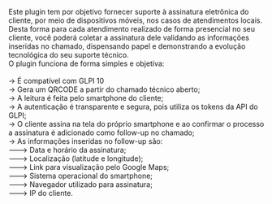 Este plugin tem por objetivo fornecer suporte à assinatura eletrônica do cliente, por meio de dispositivos móveis, nos casos de atendimentos locais. Desta forma para cada atendimento realizado de forma presencial no seu cliente, você poderá coletar a assinatura dele validando as informações inseridas no chamado, dispensando papel e demonstrando a evolução tecnológica do seu suporte técnico.
<br>
O plugin funciona de forma simples e objetiva:
<br>
 <br>-> É compatível com GLPI 10
 <br>-> Gera um QRCODE a partir do chamado técnico aberto;
 <br>-> A leitura é feita pelo smartphone do cliente;
 <br>-> A autenticação é transparente e segura, pois utiliza os tokens da API do GLPI;
 <br>-> O cliente assina na tela do próprio smartphone e ao confirmar o processo a assinatura é adicionado como follow-up no chamado;
 <br>-> As informações inseridas no follow-up são:
 <br> ---> Data e horário da assinatura;
 <br> ---> Localização (latitude e longitude);
 <br> ---> Link para visualização pelo Google Maps;
 <br> ---> Sistema operacional do smartphone;
 <br> ---> Navegador utilizado para assinatura;
 <br> ---> IP do cliente.

